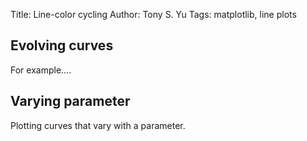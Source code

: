 Title: Line-color cycling
Author: Tony S. Yu
Tags: matplotlib, line plots

Evolving curves
---------------

For example....

Varying parameter
-----------------

Plotting curves that vary with a parameter.

